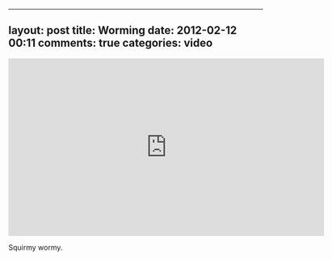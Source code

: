
---
layout: post
title: Worming
date: 2012-02-12 00:11
comments: true
categories: video
---

<iframe width="625" height="352" src="http://www.youtube.com/embed/2p6OcfH3rS0" frameborder="0" allowfullscreen></iframe>

Squirmy wormy.


